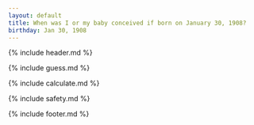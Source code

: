```yaml
---
layout: default
title: When was I or my baby conceived if born on January 30, 1908?
birthday: Jan 30, 1908
---
```


{% include header.md %}

{% include guess.md %}

{% include calculate.md %}

{% include safety.md %}

{% include footer.md %}



